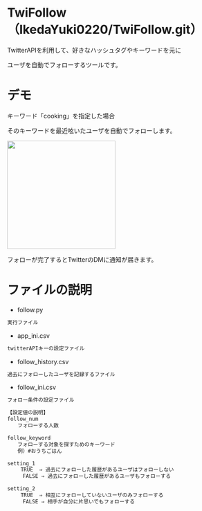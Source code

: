 # TwiFollow（IkedaYuki0220/TwiFollow.git）
 
TwitterAPIを利用して、好きなハッシュタグやキーワードを元に
 
ユーザを自動でフォローするツールです。
 
# デモ
 
キーワード「cooking」を指定した場合

そのキーワードを最近呟いたユーザを自動でフォローします。

<img src="https://user-images.githubusercontent.com/62292461/76877033-24dcad00-68b6-11ea-8a04-cc056f9dc62a.jpg" width="250">

フォローが完了するとTwitterのDMに通知が届きます。
 
# ファイルの説明

* follow.py
```bash
実行ファイル
```
   
* app_ini.csv
```bash
twitterAPIキーの設定ファイル
```

* follow_history.csv
```bash
過去にフォローしたユーザを記録するファイル
```

* follow_ini.csv
```bash
フォロー条件の設定ファイル

【設定値の説明】
follow_num
　　フォローする人数

follow_keyword
　　フォローする対象を探すためのキーワード
　　例）#おうちごはん

setting_1
　　 TRUE  ⇒ 過去にフォローした履歴があるユーザはフォローしない
     FALSE ⇒ 過去にフォローした履歴があるユーザもフォローする

setting_2
　　 TRUE  ⇒ 相互にフォローしていないユーザのみフォローする
     FALSE ⇒ 相手が自分に片思いでもフォローする
```
 
